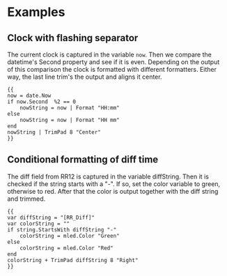 # Examples

## Clock with flashing separator

The current clock is captured in the variable `now`. Then we compare the datetime's Second property and see if it is even. Depending on the output of this comparison the clock is formatted with different formatters. Either way, the last line trim's the output and aligns it center.

    {{
    now = date.Now
    if now.Second  %2 == 0
        nowString = now | Format "HH:mm"
    else
        nowString = now | Format "HH mm"
    end
    nowString | TrimPad 8 "Center"
    }}

## Conditional formatting of diff time

The diff field from RR12 is captured in the variable diffString. Then it is checked if the string starts with a "-". If so, set the color variable to green, otherwise to red. After that the color is output together with the diff string and trimmed.

    {{ 
    var diffString = "[RR_Diff]"
    var colorString = ""
    if string.StartsWith diffString "-"
        colorString = mled.Color "Green"
    else 
        colorString = mled.Color "Red"
    end
    colorString + TrimPad diffString 8 "Right"
    }}